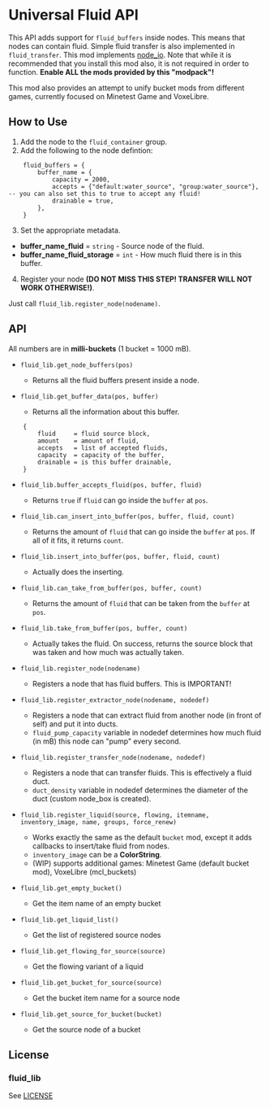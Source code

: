 # Universal Fluid API
This API adds support for `fluid_buffers` inside nodes. This means that nodes can contain fluid. Simple fluid transfer is also implemented in `fluid_transfer`.
This mod implements [node_io](https://github.com/auouymous/node_io). Note that while it is recommended that you install this mod also, it is not required in order to function. **Enable ALL the mods provided by this "modpack"!**

This mod also provides an attempt to unify bucket mods from different games, currently focused on Minetest Game and VoxeLibre.

## How to Use
1. Add the node to the `fluid_container` group.
2. Add the following to the node defintion:
```
    fluid_buffers = {
        buffer_name = {
            capacity = 2000,
            accepts = {"default:water_source", "group:water_source"}, -- you can also set this to true to accept any fluid!
            drainable = true,
        },
    }
```
3. Set the appropriate metadata.

* **buffer_name_fluid** = `string` 		- Source node of the fluid.
* **buffer_name_fluid_storage** = `int` 	- How much fluid there is in this buffer.

4. Register your node **(DO NOT MISS THIS STEP! TRANSFER WILL NOT WORK OTHERWISE!)**.

Just call `fluid_lib.register_node(nodename)`.

## API
All numbers are in **milli-buckets** (1 bucket = 1000 mB).

* `fluid_lib.get_node_buffers(pos)`
	* Returns all the fluid buffers present inside a node.

* `fluid_lib.get_buffer_data(pos, buffer)`
	* Returns all the information about this buffer.
```
    {
        fluid     = fluid source block,
        amount    = amount of fluid,
        accepts   = list of accepted fluids,
        capacity  = capacity of the buffer,
        drainable = is this buffer drainable,
    }
```

* `fluid_lib.buffer_accepts_fluid(pos, buffer, fluid)`
	* Returns `true` if `fluid` can go inside the `buffer` at `pos`.

* `fluid_lib.can_insert_into_buffer(pos, buffer, fluid, count)`
	* Returns the amount of `fluid` that can go inside the `buffer` at `pos`. If all of it fits, it returns `count`.

* `fluid_lib.insert_into_buffer(pos, buffer, fluid, count)`
	* Actually does the inserting.

* `fluid_lib.can_take_from_buffer(pos, buffer, count)`
	* Returns the amount of `fluid` that can be taken from the `buffer` at `pos`.

* `fluid_lib.take_from_buffer(pos, buffer, count)`
	* Actually takes the fluid. On success, returns the source block that was taken and how much was actually taken.

* `fluid_lib.register_node(nodename)`
	* Registers a node that has fluid buffers. This is IMPORTANT!

* `fluid_lib.register_extractor_node(nodename, nodedef)`
	* Registers a node that can extract fluid from another node (in front of self) and put it into ducts.
	* `fluid_pump_capacity` variable in nodedef determines how much fluid (in mB) this node can "pump" every second.

* `fluid_lib.register_transfer_node(nodename, nodedef)`
	* Registers a node that can transfer fluids. This is effectively a fluid duct.
	* `duct_density` variable in nodedef determines the diameter of the duct (custom node_box is created).

* `fluid_lib.register_liquid(source, flowing, itemname, inventory_image, name, groups, force_renew)`
	* Works exactly the same as the default `bucket` mod, except it adds callbacks to insert/take fluid from nodes.
	* `inventory_image` can be a **ColorString**.
	* (WIP) supports additional games: Minetest Game (default bucket mod), VoxeLibre (mcl_buckets)

* `fluid_lib.get_empty_bucket()`
  * Get the item name of an empty bucket

* `fluid_lib.get_liquid_list()`
  * Get the list of registered source nodes

* `fluid_lib.get_flowing_for_source(source)`
  * Get the flowing variant of a liquid

* `fluid_lib.get_bucket_for_source(source)`
  * Get the bucket item name for a source node

* `fluid_lib.get_source_for_bucket(bucket)`
  * Get the source node of a bucket

## License
### fluid_lib
See [LICENSE](LICENSE)
